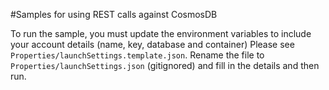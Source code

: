 #Samples for using REST calls against CosmosDB

To run the sample, you must update the environment variables to include your account details (name, key, database and container)
Please see `Properties/launchSettings.template.json`. Rename the file to `Properties/launchSettings.json` (gitignored) and fill in the details and then run.

